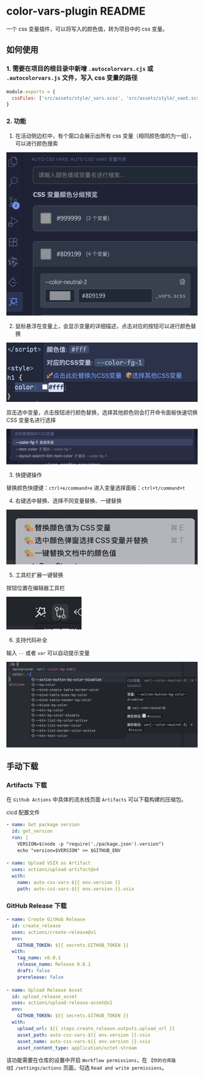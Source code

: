 # color-vars-plugin README

一个 css 变量插件，可以将写入的颜色值，转为项目中的 css 变量。

## 如何使用

### 1. 需要在项目的根目录中新增 `.autocolorvars.cjs` 或 `.autocolorvars.js` 文件，写入 css 变量的路径

```js
module.exports = {
  cssFiles: ['src/assets/style/_vars.scss', 'src/assets/style/_vant.scss']
}
```

### 2. 功能

1. 在活动侧边栏中，有个窗口会展示出所有 css 变量（相同颜色值的为一组），可以进行颜色搜索

![](https://github.com/xiaotianna/auto-css-vars-vs-plugin/blob/main/img/%E4%BE%A7%E8%BE%B9%E6%A0%8F%E9%A2%84%E8%A7%88.png?raw=true)

2. 鼠标悬浮在变量上，会显示变量的详细描述，点击对应的按钮可以进行颜色替换

![](https://github.com/xiaotianna/auto-css-vars-vs-plugin/blob/main/img/%E9%A2%9C%E8%89%B2hover.png?raw=true)

双击选中变量，点击按钮进行颜色替换，选择其他颜色则会打开命令面板快速切换 CSS 变量名进行选择

![](https://github.com/xiaotianna/auto-css-vars-vs-plugin/blob/main/img/%E5%85%B6%E4%BB%96%E9%A2%9C%E8%89%B2%E6%9B%BF%E6%8D%A2.png?raw=true)

3. 快捷键操作

替换颜色快捷键：`ctrl+e/command+e`
进入变量选择面板：`ctrl+t/command+t`

4. 右键选中替换、选择不同变量替换、一键替换

![](https://github.com/xiaotianna/auto-css-vars-vs-plugin/blob/main/img/%E5%8F%B3%E9%94%AE.png?raw=true)

5. 工具栏扩展一键替换

按钮位置在编辑器工具栏

![](https://github.com/xiaotianna/auto-css-vars-vs-plugin/blob/main/img/%E7%BC%96%E8%BE%91%E5%99%A8%E5%B7%A5%E5%85%B7%E6%A0%8F.png?raw=true)

6. 支持代码补全

输入 `--` 或者 `var` 可以自动提示变量

![](https://github.com/xiaotianna/auto-css-vars-vs-plugin/blob/main/img/%E8%87%AA%E5%8A%A8%E8%A1%A5%E5%85%A8.png?raw=true)

## 手动下载

### Artifacts 下载

在 `Github Actions` 中具体的流水线页面 `Artifacts` 可以下载构建的压缩包。

cicd 配置文件

```yml
- name: Get package version
  id: get_version
  run: |
    VERSION=$(node -p "require('./package.json').version")
    echo "version=$VERSION" >> $GITHUB_ENV

- name: Upload VSIX as Artifact
  uses: actions/upload-artifact@v4
  with:
    name: auto-css-vars-${{ env.version }}
    path: auto-css-vars-${{ env.version }}.vsix
```

### GitHub Release 下载

```yml
- name: Create GitHub Release
  id: create_release
  uses: actions/create-release@v1
  env:
    GITHUB_TOKEN: ${{ secrets.GITHUB_TOKEN }}
  with:
    tag_name: v0.0.1
    release_name: Release 0.0.1
    draft: false
    prerelease: false

- name: Upload Release Asset
  id: upload_release_asset
  uses: actions/upload-release-asset@v1
  env:
    GITHUB_TOKEN: ${{ secrets.GITHUB_TOKEN }}
  with:
    upload_url: ${{ steps.create_release.outputs.upload_url }}
    asset_path: auto-css-vars-${{ env.version }}.vsix
    asset_name: auto-css-vars-${{ env.version }}.vsix
    asset_content_type: application/octet-stream
```

该功能需要在仓库的设置中开启 `Workflow permissions`，在 `【你的仓库路径】/settings/actions` 页面，勾选 `Read and write permissions`。
